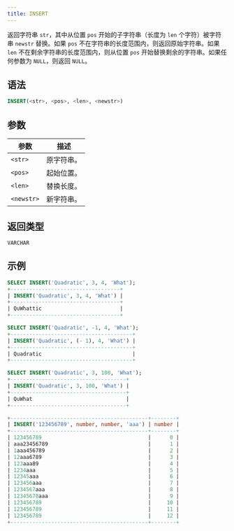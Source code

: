 ```yaml
---
title: INSERT
---
```


返回字符串 `str`，其中从位置 `pos` 开始的子字符串（长度为 `len` 个字符）被字符串 `newstr` 替换。如果 `pos` 不在字符串的长度范围内，则返回原始字符串。如果 `len` 不在剩余字符串的长度范围内，则从位置 `pos` 开始替换剩余的字符串。如果任何参数为 `NULL`，则返回 `NULL`。

## 语法

```sql
INSERT(<str>, <pos>, <len>, <newstr>)
```

## 参数

| 参数       | 描述         |
|------------|--------------|
| `<str>`    | 原字符串。   |
| `<pos>`    | 起始位置。   |
| `<len>`    | 替换长度。   |
| `<newstr>` | 新字符串。   |

## 返回类型

`VARCHAR`

## 示例

```sql
SELECT INSERT('Quadratic', 3, 4, 'What');
+-----------------------------------+
| INSERT('Quadratic', 3, 4, 'What') |
+-----------------------------------+
| QuWhattic                         |
+-----------------------------------+

SELECT INSERT('Quadratic', -1, 4, 'What');
+---------------------------------------+
| INSERT('Quadratic', (- 1), 4, 'What') |
+---------------------------------------+
| Quadratic                             |
+---------------------------------------+

SELECT INSERT('Quadratic', 3, 100, 'What');
+-------------------------------------+
| INSERT('Quadratic', 3, 100, 'What') |
+-------------------------------------+
| QuWhat                              |
+-------------------------------------+

+--------------------------------------------+--------+
| INSERT('123456789', number, number, 'aaa') | number |
+--------------------------------------------+--------+
| 123456789                                  |      0 |
| aaa23456789                                |      1 |
| 1aaa456789                                 |      2 |
| 12aaa6789                                  |      3 |
| 123aaa89                                   |      4 |
| 1234aaa                                    |      5 |
| 12345aaa                                   |      6 |
| 123456aaa                                  |      7 |
| 1234567aaa                                 |      8 |
| 12345678aaa                                |      9 |
| 123456789                                  |     10 |
| 123456789                                  |     11 |
| 123456789                                  |     12 |
+--------------------------------------------+--------+
```